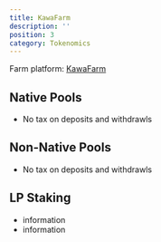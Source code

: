 ```yaml
---
title: KawaFarm
description: ''
position: 3
category: Tokenomics
---
```


Farm platform: [KawaFarm](https://farm.kawatoken.io)

## Native Pools

- No tax on deposits and withdrawls

## Non-Native Pools

- No tax on deposits and withdrawls

## LP Staking

- information
- information
